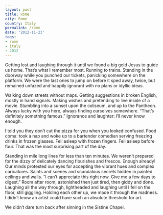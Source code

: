 ```yaml
---
layout: post
title: Rome
city: Rome
country: Italy
permalink: /rome
date: '2012-11-23'
tags:
- rome
- italy
- 2012
---
```

Getting lost and laughing through it until we found a big gold Jesus to guide us home. That’s what I remember most. Running to trains. Standing in the doorway while you punched our tickets, panicking somewhere on the platform. We were the last ones to jump on before it sped away, twice, but remained unfazed and happily ignorant with no plans or idyllic ideas.

Walking down streets without maps. Getting suggestions in broken English, mostly in hand signals. Making wishes and pretending to live inside of a movie. Stumbling into a sunset upon the coliseum, and up to the Pantheon. Always lucky with you here, always finding ourselves somewhere. “That’s definitely something famous.” Ignorance and laughter: I’ll never know enough.

I told you they don’t cut the pizza for you when you looked confused. Food coma: took a nap and woke up to a bartender comedian serving freezing drinks in frozen glasses. Fell asleep with frozen fingers. Fell asleep before four. That was the most surprising part of the day.

Standing in mile long lines for less than ten minutes. We weren’t prepared for the dizzy of delicately dancing flourishes and frescos. Enough already! Our minds protested our eyes for accepting the vibrant hues and complex caricatures. Saints and scenes and scandalous secrets hidden in painted ceilings and walls. “I can’t appreciate this right now. Give me a few days to digest.” Room after room, astonished then just tired, then giddy and done. Laughing all the way through, lightheaded and laughing until I fell on the floor, still giggling. Holding each other up, we made it through the madness. I didn’t know an artist could have such an absolute threshold for art.

We didn’t dare turn back after sinning in the Sistine Chapel.